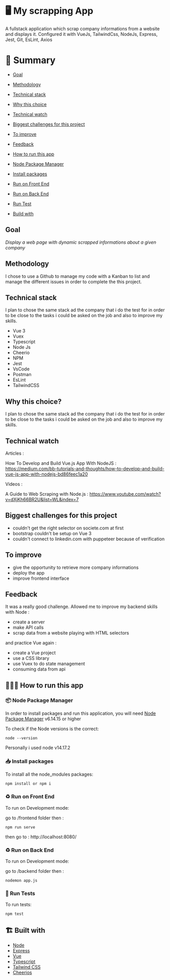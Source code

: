 # 🖥 My scrapping App

A fullstack application which scrap company informations from a website and displays it. Configured it with VueJs, TailwindCss, NodeJs, Express, Jest, Git, EsLint, Axios

# 📜 Summary

-   [Goal](#goal)
-   [Methodology](#methodology)
-   [Technical stack](#technical-stack)
-   [Why this choice](#why-this-choice)
-   [Technical watch](#technical-watch)
-   [Biggest challenges for this project](#biggest-challenges-for-this-project)
-   [To improve](#to-improve)
-   [Feedback](#feedback)

-   [How to run this app](#-how-to-run-this-app)
-   [Node Package Manager](#-node-package-manager)
-   [Install packages](#-install-packages)
-   [Run on Front End](#-run-on-front-end)
-   [Run on Back End](#-run-on-back-end)
-   [Run Test](#-run-tests)
-   [Build with](#-build-with)


## Goal

_Display a web page with dynamic scrapped informations about a given company_

## Methodology

I chose to use a Github to manage my code with a Kanban to list and manage the different issues in order to complete the this project.

## Technical stack

I plan to chose the same stack ad the company that i do the test for in order to be close to the tasks i could be asked on the job and also to improve my skills.

- Vue 3
- Vuex
- Typescript
- Node Js
- Cheerio
- NPM
- Jest
- VsCode
- Postman
- EsLint
- TailwindCSS

## Why this choice?

I plan to chose the same stack ad the company that i do the test for in order to be close to the tasks i could be asked on the job and also to improve my skills.

## Technical watch

Articles :

How To Develop and Build Vue.js App With NodeJS : https://medium.com/bb-tutorials-and-thoughts/how-to-develop-and-build-vue-js-app-with-nodejs-bd86feec1a20

Videos :

A Guide to Web Scraping with Node.js : https://www.youtube.com/watch?v=dXjKh66BR2U&list=WL&index=7

## Biggest challenges for this project

- couldn't get the right selector on societe.com at first
- bootstrap couldn't be setup on Vue 3
- couldn't connect to linkedin.com with puppeteer because of verification

## To improve

- give the opportunity to retrieve more company informations
- deploy the app
- improve frontend interface

## Feedback

It was a really good challenge. Allowed me to improve my backend skills with Node :

- create a server
- make API calls
- scrap data from a website playing with HTML selectors

and practice Vue again :

- create a Vue project
- use a CSS library
- use Vuex to do state management
- consuming data from api

## 👨🏽‍💻 How to run this app

### 📦 Node Package Manager

In order to install packages and run this application, you will need [Node Package Manager](https://docs.npmjs.com/) v6.14.15 or higher

To check if the Node versions is the correct: 

```
node --version
```

Personally i used node v14.17.2

### 📥 Install packages

To install all the node_modules packages:

```
npm install or npm i
```

### ♻️ Run on Front End

To run on Development mode:

go to /frontend folder then :

```
npm run serve
```
then go to : http://localhost:8080/


### ♻️ Run on Back End

To run on Development mode:

go to /backend folder then :

```
nodemon app.js
```

### 🧪 Run Tests

To run tests:

```
npm test
```

## 🏗 Built with

-   [Node](https://nodejs.org/en/)
-   [Express](https://expressjs.com/)
-   [Vue](https://cli.vuejs.org/guide/creating-a-project.html)
-   [Typescript](https://fr.vuejs.org/v2/guide/typescript.html)
-   [Tailwind CSS](https://tailwindcss.com/docs/guides/vite)
-   [Cheerios](https://cheerio.js.org/)

